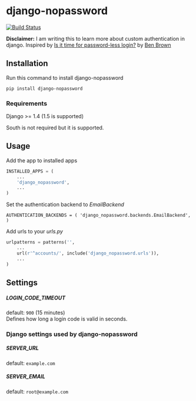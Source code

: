# django-nopassword
[![Build Status](https://travis-ci.org/relekang/django-nopassword.png)](https://travis-ci.org/relekang/django-nopassword)

**Disclaimer:** I am writing this to learn more about custom authentication in django. Inspired by [Is it time for password-less login?](http://notes.xoxco.com/post/27999787765/is-it-time-for-password-less-login) by [Ben Brown](http://twitter.com/benbrown)

## Installation
Run this command to install django-nopassword

    pip install django-nopassword

### Requirements
Django >= 1.4 (1.5 is supported)

South is not required but it is supported.

## Usage
Add the app to installed apps

```python
INSTALLED_APPS = (
    ...
    'django_nopassword',
    ...
)
```

Set the authentication backend to *EmailBackend*

    AUTHENTICATION_BACKENDS = ( 'django_nopassword.backends.EmailBackend', )

Add urls to your *urls.py*

```python
urlpatterns = patterns('',
    ...
    url(r'^accounts/', include('django_nopassword.urls')),
    ...
)
```

## Settings

##### LOGIN_CODE_TIMEOUT
default: `900` (15 minutes)  
Defines how long a login code is valid in seconds.

### Django settings used by django-nopassword
##### SERVER_URL
default: `example.com`

##### SERVER_EMAIL
default: `root@example.com`
